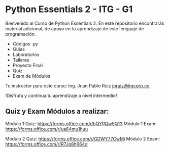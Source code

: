# Python Essentials 2 - ITG - G1

Bienvenido al Curso de Python Essentials 2.
En este repositorio encontrarás material adicional, de apoyo en tu aprendizaje de este lenguaje de programación.

- Códigos .py
- Guías
- Laboratorios
- Talleres
- Proyecto Final
- Quiz
- Exam de Módulos

Tu instructor para este curso:
Ing. Juan Pablo Ruiz
jpruiz@itgcorp.co

!Disfruta y continua tu aprendizaje a nivel intermedio!

Quiz y Exam Módulos a realizar:
---------------------------------
Módulo 1 Quiz: https://forms.office.com/r/bQYRQw5Q13
Módulo 1 Exam: https://forms.office.com/r/ua64mu1huu

Módulo 2 Quiz: https://forms.office.com/r/GDWY77CwMi
Módulo 2 Exam: https://forms.office.com/r/R7Jg8h664d

